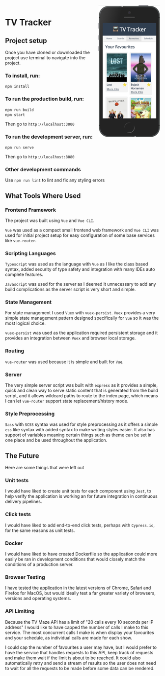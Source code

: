 <img src="assets/preview.png" width="200" align="right" />

# TV Tracker

## Project setup
Once you have cloned or downloaded the project use terminal to navigate into the project.

### To install, run:
```
npm install
```

### To run the production build, run:
```
npm run build
npm start
```
Then go to `http://localhost:3000`

### To run the development server, run:
```
npm run serve
```
Then go to `http://localhost:8080`

### Other development commands

Use `npm run lint` to lint and fix any styling errors

## What Tools Where Used

### Frontend Framework
The project was built using `Vue` and `Vue CLI`.

`Vue` was used as a compact small frontend web framework and `Vue CLI` was used for initial project setup for easy configuration of some base services like `vue-router`.

### Scripting Languages
`Typescript` was used as the language with `Vue` as I like the class based syntax, added security of type safety and integration with many IDEs auto complete features.

`Javascript` was used for the server as I deemed it unnecessary to add any build complications as the server script is very short and simple.

### State Management
For state management I used `Vuex` with `vuex-persist`. `Vuex` provides a very simple state management pattern designed specifically for `Vue` so it was the most logical choice.

`vuex-persist` was used as the application required persistent storage and it provides an integration between `Vuex` and browser local storage.

### Routing
`vue-router` was used because it is simple and built for `Vue`.

### Server
The very simple server script was built with `express` as it provides a simple, quick and clean way to serve static content that is generated from the build script, and it allows wildcard paths to route to the index page, which means I can let `vue-router` support state replacement/history mode.

### Style Preprocessing
`Sass` with `SCSS` syntax was used for style preprocessing as it offers a simple `css` like syntax with added syntax to make writing styles easier. It also has support of variables meaning certain things such as theme can be set in one place and be used throughout the application.

## The Future
Here are some things that were left out

### Unit tests
I would have liked to create unit tests for each component using `Jest`, to help verify the application is working an for future integration in continuous delivery pipelines.

### Click tests
I would have liked to add end-to-end click tests, perhaps with `Cypress.io`, for the same reasons as unit tests.

### Docker
I would have liked to have created Dockerfile so the application could more easily be ran in development conditions that would closely match the conditions of a production server.

### Browser Testing
I have tested the application in the latest versions of Chrome, Safari and Firefox for MacOS, but would ideally test a far greater variety of browsers, versions and operating systems.

### API Limiting
Because the TV Maze API has a limit of "20 calls every 10 seconds per IP address" I would like to have capped the number of calls I make to this service. The most concurrent calls I make is when display your favourites and your schedule, as individual calls are made for each show.

I could cap the number of favourites a user may have, but I would prefer to have the service that handles requests to this API, keep track of requests and make them wait if the limit is about to be reached. It could also automatically retry and send a stream of results so the user does not need to wait for all the requests to be made before some data can be rendered.
